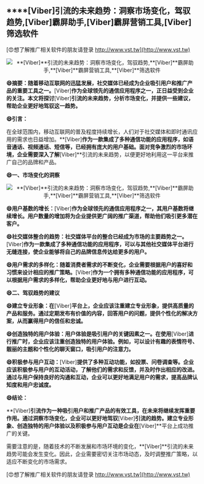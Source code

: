 ## ****[Viber]**引流的未来趋势：洞察市场变化，驾驭趋势,**[Viber]**霸屏助手,**[Viber]**霸屏营销工具,**[Viber]**筛选软件**

[😍想了解推广相关软件的朋友请登录 http://www.vst.tw](http://www.vst.tw)

 <center><img src="https://vst.tw/MP4/tuiguang/png/2.png" alt="**[Viber]**引流的未来趋势：洞察市场变化，驾驭趋势,**[Viber]**霸屏助手,**[Viber]**霸屏营销工具,**[Viber]**筛选软件"></center>

**😄摘要：随着移动互联网的迅猛发展，社交媒体已经成为企业吸引用户和推广产品的重要工具之一。**[Viber]**作为全球领先的通信应用程序之一，正日益受到企业的关注。本文将探讨**[Viber]**引流的未来趋势，分析市场变化，并提供一些建议，帮助企业更好地驾驭这一趋势。**

**😄引言：**

在全球范围内，移动互联网的普及程度持续增长，人们对于社交媒体和即时通讯应用的需求也日益增加。**[Viber]**作为一款集成了多种通信功能的应用程序，如语音通话、视频通话、短信等，已经拥有庞大的用户基础。面对竞争激烈的市场环境，企业需要深入了解**[Viber]**引流的未来趋势，以便更好地利用这一平台来推广自己的品牌和产品。

**😄一、市场变化的洞察**

 <center><img src="https://vst.tw/MP4/tuiguang/png/5.png" alt="**[Viber]**引流的未来趋势：洞察市场变化，驾驭趋势,**[Viber]**霸屏助手,**[Viber]**霸屏营销工具,**[Viber]**筛选软件"></center>

**😄用户基数的增长：**[Viber]**作为全球领先的通信应用程序之一，其用户基数将继续增长。用户数量的增加将为企业提供更广阔的推广渠道，帮助他们吸引更多潜在客户。**

**😄社交媒体整合的趋势：社交媒体平台的整合已经成为市场的主要趋势之一。**[Viber]**作为一款集成了多种通信功能的应用程序，可以与其他社交媒体平台进行无缝连接，使企业能够将自己的品牌信息传达给更多的用户。**

**😄用户需求的多样化：随着消费者需求的不断变化，企业需要根据用户的喜好和习惯来设计相应的推广策略。**[Viber]**作为一个拥有多种通信功能的应用程序，可以根据用户需求的多样化，帮助企业更好地与用户进行互动。**

**😄二、驾驭趋势的建议**

**😄建立专业形象：在**[Viber]**平台上，企业应该注重建立专业形象，提供高质量的产品和服务。通过定期发布有价值的内容，回答用户的问题，提供个性化的解决方案，从而赢得用户的信任和忠诚。**

**😄创造独特的用户体验：用户体验是吸引用户的关键因素之一。在使用**[Viber]**进行推广时，企业应该注重创造独特的用户体验。例如，可以设计有趣的表情符号、靓丽的主题和个性化的聊天窗口，吸引用户的注意力。**

**😄积极参与用户互动：**[Viber]**提供了多种互动功能，如投票、问卷调查等。企业应该积极参与用户的互动活动，了解他们的需求和反馈，并及时作出相应的改进。通过与用户保持良好的沟通和互动，企业可以更好地满足用户的需求，提高品牌认知度和用户忠诚度。**

**😄结论：**

**[Viber]**引流作为一种吸引用户和推广产品的有效工具，在未来将继续发挥重要作用。通过洞察市场变化，企业可以更好地驾驭**[Viber]**引流的趋势。建立专业形象、创造独特的用户体验以及积极参与用户互动是企业在**[Viber]**平台上成功推广的关键。

需要注意的是，随着技术的不断发展和市场环境的变化，**[Viber]**引流的未来趋势可能会发生变化。因此，企业需要密切关注市场动态，及时调整推广策略，以适应不断变化的市场需求。

[😍想了解推广相关软件的朋友请登录 http://www.vst.tw](http://www.vst.tw)



